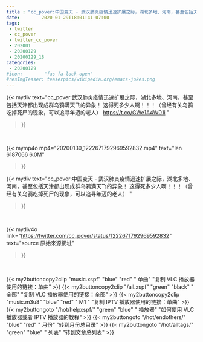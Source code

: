```yaml
---
title : "cc_pover:中国变天 - 武汉肺炎疫情迅速扩展之际，湖北多地、河南，甚至包括天津都出现成群乌鸦满天飞的异象！ 这得死多少人啊！！！（曾经有关乌鸦吃掉死尸的现象，可以追寻年迈的老人） "
date:        2020-01-29T18:01:41-07:00
tags:
 - twitter
 - cc_pover
 - twitter_cc_pover
 - 202001
 - 20200129
 - 20200129_18
categories:
 - 20200129
#icon:        "fas fa-lock-open"
#resImgTeaser: teaserpics/wikipedia.org/emacs-jokes.png
---
```


{{< mydiv text="cc_pover:武汉肺炎疫情迅速扩展之际，湖北多地、河南，甚至包括天津都出现成群乌鸦满天飞的异象！ 这得死多少人啊！！！（曾经有关乌鸦吃掉死尸的现象，可以追寻年迈的老人） https://t.co/GWe1A4W01i "
>}}
<br>


{{< mymp4o mp4="20200130_1222671792969592832.mp4"
text="len 6187066    6.0M"
>}}


{{< mydiv text="cc_pover:中国变天 - 武汉肺炎疫情迅速扩展之际，湖北多地、河南，甚至包括天津都出现成群乌鸦满天飞的异象！ 这得死多少人啊！！！（曾经有关乌鸦吃掉死尸的现象，可以追寻年迈的老人） "
>}}
<br>

{{< mydiv4o link="https://twitter.com/cc_pover/status/1222671792969592832"
text="source 原始來源網址"
>}}


<br>

{{< my2buttoncopy2clip "music.xspf"        "blue"   "red"    " 单曲"  "复制 VLC 播放器使用的链接：单曲" >}} {{< my2buttoncopy2clip "/all.xspf"         "green"  "black"  " 全部"  "复制 VLC 播放器使用的链接：全部" >}} {{< my2buttoncopy2clip "music.m3u8"        "blue"   "red"    " M1 "    "复制 IPTV 播放器使用的链接：单曲" >}} {{< my2buttongoto      "/hot/helpxspf/"    "green"  "blue"   " 播放器" "如何使用 VLC 播放器或者 IPTV 播放器的教程" >}} {{< my2buttongoto      "/hot/endothers/"   "blue"   "red"    " 月份"   "转到月份总目录" >}} {{< my2buttongoto      "/hot/alltags/"     "green"  "blue"   " 列表"   "转到文章总列表" >}} 
